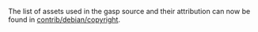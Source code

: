 The list of assets used in the gasp source and their attribution can now be found in [contrib/debian/copyright](../contrib/debian/copyright).
